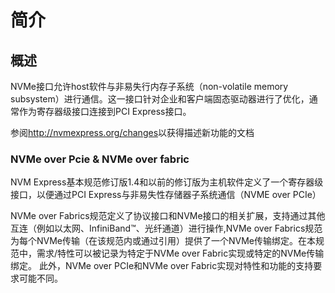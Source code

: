 # 简介

## 概述
  NVMe接口允许host软件与非易失行内存子系统（non-volatile memory subsystem）进行通信。这一接口针对企业和客户端固态驱动器进行了优化，通常作为寄存器级接口连接到PCI Express接口。

  参阅<http://nvmexpress.org/changes>以获得描述新功能的文档
  
### NVMe over Pcie & NVMe over fabric

  NVM Express基本规范修订版1.4和以前的修订版为主机软件定义了一个寄存器级接口，以便通过PCI Express与非易失性存储器子系统通信（NVME over PCIe）
  
  NVMe over Fabrics规范定义了协议接口和NVMe接口的相关扩展，支持通过其他互连（例如以太网、InfiniBand™、光纤通道）进行操作,NVMe over Fabrics规范为每个NVMe传输（在该规范内或通过引用）提供了一个NVMe传输绑定。在本规范中，需求/特性可以被记录为特定于NVMe over Fabric实现或特定的NVMe传输绑定。 此外，NVMe over PCIe和NVMe over Fabric实现对特性和功能的支持要求可能不同。
